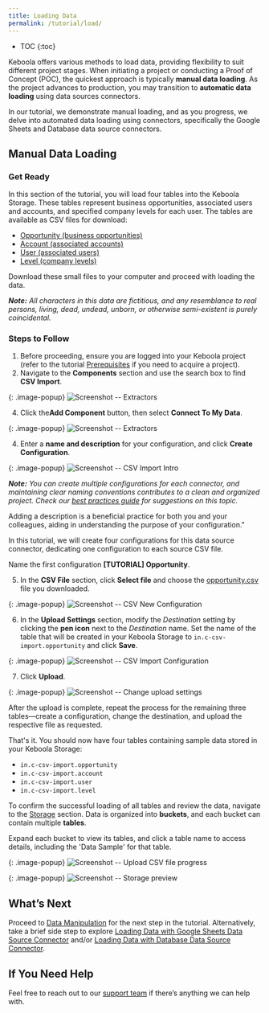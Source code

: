 ```yaml
---
title: Loading Data
permalink: /tutorial/load/
---
```


* TOC
{:toc}

Keboola offers various methods to load data, providing flexibility to suit different project stages. When initiating a project or conducting a Proof of Concept 
(POC), the quickest approach is typically **manual data loading**. As the project advances to production, you may transition to **automatic data loading** using 
data sources connectors. 

In our tutorial, we demonstrate manual loading, and as you progress, we delve into automated data loading using connectors, specifically the Google Sheets 
and Database data source connectors.

## Manual Data Loading
### Get Ready
In this section of the tutorial, you will load four tables into the Keboola Storage. These tables represent business opportunities, associated users and accounts, and specified company levels for each user. The tables are available as CSV files for download:

- [Opportunity (business opportunities)](/tutorial/opportunity.csv)
- [Account (associated accounts)](/tutorial/account.csv)
- [User (associated users)](/tutorial/user.csv)
- [Level (company levels)](/tutorial/level.csv)

Download these small files to your computer and proceed with loading the data.

***Note:** All characters in this data are fictitious, and any resemblance to real persons, living, dead, undead, unborn, or otherwise semi-existent 
is purely coincidental.*

### Steps to Follow
1. Before proceeding, ensure you are logged into your Keboola project (refer to the tutorial [Prerequisites](/tutorial/#prerequisites) 
if you need to acquire a project).
2. Navigate to the **Components** section and use the search box to find **CSV Import**.

{: .image-popup}
![Screenshot -- Extractors](/tutorial/load/picture1.png)

4. Click the**Add Component** button, then select **Connect To My Data**.

{: .image-popup}
![Screenshot -- Extractors](/tutorial/load/picture2.png)

4. Enter a **name and description** for your configuration, and click **Create Configuration**.
   
{: .image-popup}
![Screenshot -- CSV Import Intro](/tutorial/load/picture3.png)

***Note:** You can create multiple configurations for each connector, and maintaining clear naming conventions contributes to a clean and organized project. 
Check our [best practices guide](/tutorial/onboarding/cheat-sheet/) for suggestions on this topic.*

Adding a description is a beneficial practice for both you and your colleagues, aiding in understanding the purpose of your configuration."

In this tutorial, we will create four configurations for this data source connector, dedicating one configuration to each source CSV file.

Name the first configuration **[TUTORIAL] Opportunity**.

5. In the **CSV File** section, click **Select file** and choose the [opportunity.csv](/tutorial/opportunity.csv) file you downloaded.
   
{: .image-popup}
![Screenshot -- CSV New Configuration](/tutorial/load/picture4.png)

6. In the **Upload Settings** section, modify the *Destination* setting by clicking the **pen icon** next to the *Destination* name. Set the name of the table that will be created in your Keboola Storage to `in.c-csv-import.opportunity` and click **Save**.

{: .image-popup}
![Screenshot -- CSV Import Configuration](/tutorial/load/picture5.png)

7. Click **Upload**.

{: .image-popup}
![Screenshot -- Change upload settings](/tutorial/load/picture6.png)

After the upload is complete, repeat the process for the remaining three tables—create a configuration, change the destination, 
and upload the respective file as requested.

That's it. You should now have four tables containing sample data stored in your Keboola Storage:

- `in.c-csv-import.opportunity`
- `in.c-csv-import.account`
- `in.c-csv-import.user`
- `in.c-csv-import.level`

To confirm the successful loading of all tables and review the data, navigate to the [Storage](/storage/) section. Data is organized into **buckets**, 
and each bucket can contain multiple **tables**.

Expand each bucket to view its tables, and click a table name to access details, including the 'Data Sample' for that table.

{: .image-popup}
![Screenshot -- Upload CSV file progress](/tutorial/load/picture7.png)

{: .image-popup}
![Screenshot -- Storage preview](/tutorial/load/picture8.png)

## What’s Next
Proceed to [Data Manipulation](/tutorial/manipulate/) for the next step in the tutorial. Alternatively, take a brief side step to explore 
[Loading Data with Google Sheets Data Source Connector](/tutorial/load/googledrive/) 
and/or [Loading Data with Database Data Source Connector](/tutorial/load/database/). 

## If You Need Help
Feel free to reach out to our [support team](support@keboola.com) if there’s anything we can help with.
